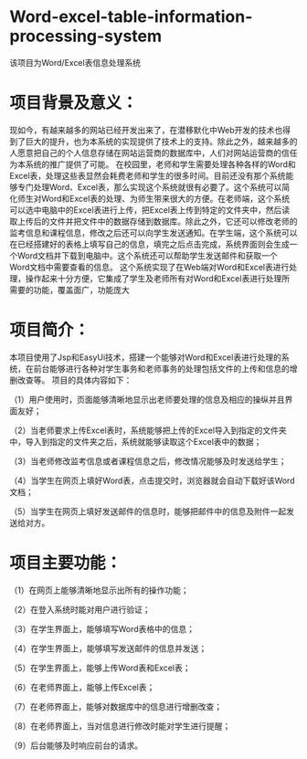 # Word-excel-table-information-processing-system
该项目为Word/Excel表信息处理系统

# 项目背景及意义：
现如今，有越来越多的网站已经开发出来了，在潜移默化中Web开发的技术也得到了巨大的提升，也为本系统的实现提供了技术上的支持。除此之外，越来越多的人愿意把自己的个人信息存储在网站运营商的数据库中，人们对网站运营商的信任为本系统的推广提供了可能。
在校园里，老师和学生需要处理各种各样的Word和Excel表，处理这些表显然会耗费老师和学生的很多时间。目前还没有那个系统能够专门处理Word、Excel表，那么实现这个系统就很有必要了。这个系统可以简化师生对Word和Excel表的处理、为师生带来很大的方便。在老师端，这个系统可以选中电脑中的Excel表进行上传，把Excel表上传到特定的文件夹中，然后读取上传后的文件并把文件中的数据存储到数据库。除此之外，它还可以修改老师的监考信息和课程信息，修改之后还可以向学生发送通知。在学生端，这个系统可以在已经搭建好的表格上填写自己的信息，填完之后点击完成，系统界面则会生成一个Word文档并下载到电脑中。这个系统还可以帮助学生发送邮件和获取一个Word文档中需要查看的信息。
这个系统实现了在Web端对Word和Excel表进行处理，操作起来十分方便，它集成了学生及老师所有对Word和Excel表进行处理所需要的功能，覆盖面广，功能庞大

# 项目简介：
 本项目使用了Jsp和EasyUi技术，搭建一个能够对Word和Excel表进行处理的系统，在前台能够进行各种对学生事务和老师事务的处理包括文件的上传和信息的增删改查等。
 项目的具体内容如下：
 
（1）用户使用时，页面能够清晰地显示出老师要处理的信息及相应的操纵并且界面友好；

（2）当老师要求上传Excel表时，系统能够把上传的Excel导入到指定的文件夹中，导入到指定的文件夹之后，系统就能够读取这个Excel表中的数据；

（3）当老师修改监考信息或者课程信息之后，修改情况能够及时发送给学生；

（4）当学生在网页上填好Word表，点击提交时，浏览器就会自动下载好该Word文档；

（5）当学生在网页上填好发送邮件的信息时，能够把邮件中的信息及附件一起发送给对方。


# 项目主要功能：
（1）在网页上能够清晰地显示出所有的操作功能； 

（2）在登入系统时能对用户进行验证；

（3）在学生界面上，能够填写Word表格中的信息；

（4）在学生界面上，能够填写发送邮件的信息并发送；

（5）在学生界面上，能够上传Word表和Excel表；

（6）在老师界面上，能够上传Excel表；

（7）在老师界面上，能够对数据库中的信息进行增删改查；

（8）在老师界面上，当对信息进行修改时能对学生进行提醒；

（9）后台能够及时响应前台的请求。









